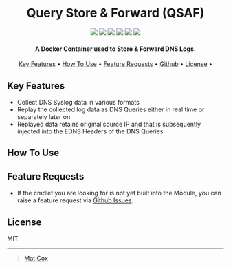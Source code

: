 
<style>
  .paramName {
    white-space: nowrap;
  }
</style>

<h1 align="center">
  <br>
  <!--<a href=""><img src="" alt="Markdownify" width="200"></a>-->
  <br>
  Query Store & Forward (QSAF)
  <br>
</h1>

<p align="center">
  <a href="https://github.com/TehMuffinMoo/qsaf"><img src="https://img.shields.io/github/v/release/TehMuffinMoo/qsaf.svg?label=Github Release"></a>
  <a href="https://github.com/TehMuffinMoo/qsaf"><img src="https://img.shields.io/github/languages/code-size/TehMuffinMoo/qsaf.svg?label=Code%20Size"></a>
  <a href="https://raw.githubusercontent.com/TehMuffinMoo/qsaf/main/LICENSE"><img src="https://img.shields.io/github/license/TehMuffinMoo/qsaf?label=License"></a>
  <a href="https://github.com/TehMuffinMoo/qsaf/releases"><img src="https://img.shields.io/github/release-date/tehmuffinmoo/qsaf?label=Latest%20Release"></a>
  <a href="https://qsaf.readthedocs.io"><img src="https://img.shields.io/readthedocs/qsaf?label=Docs"></a>
  <a href="https://www.codefactor.io/repository/github/tehmuffinmoo/qsaf"><img src="https://www.codefactor.io/repository/github/tehmuffinmoo/qsaf/badge"></a>
</p>

<h4 align="center">A Docker Container used to Store & Forward DNS Logs.</h4>

<p align="center">
  <a href="#key-features">Key Features</a> •
  <a href="#how-to-use">How To Use</a> •
  <a href="#key-features">Feature Requests</a> •
  <a href="https://github.com/TehMuffinMoo/ibPS" target="_blank">Github</a> •
  <a href="#license">License</a> •
</p>

## Key Features

* Collect DNS Syslog data in various formats
* Replay the collected log data as DNS Queries either in real time or separately later on
* Replayed data retains original source IP and that is subsequently injected into the EDNS Headers of the DNS Queries

## How To Use


## Feature Requests

* If the cmdlet you are looking for is not yet built into the Module, you can raise a feature request via [Github Issues](https://github.com/TehMuffinMoo/qsaf/issues).

## License

MIT

---

> [Mat Cox]()
